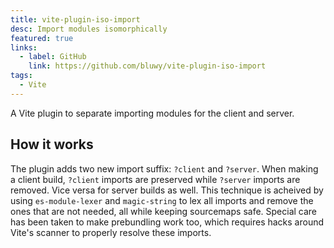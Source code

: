 ```yaml
---
title: vite-plugin-iso-import
desc: Import modules isomorphically
featured: true
links:
  - label: GitHub
    link: https://github.com/bluwy/vite-plugin-iso-import
tags:
  - Vite
---
```


A Vite plugin to separate importing modules for the client and server.

<!-- endexcerpt -->

## How it works

The plugin adds two new import suffix: `?client` and `?server`. When making a client build, `?client` imports are preserved while `?server` imports are removed. Vice versa for server builds as well. This technique is acheived by using `es-module-lexer` and `magic-string` to lex all imports and remove the ones that are not needed, all while keeping sourcemaps safe. Special care has been taken to make prebundling work too, which requires hacks around Vite's scanner to properly resolve these imports.
